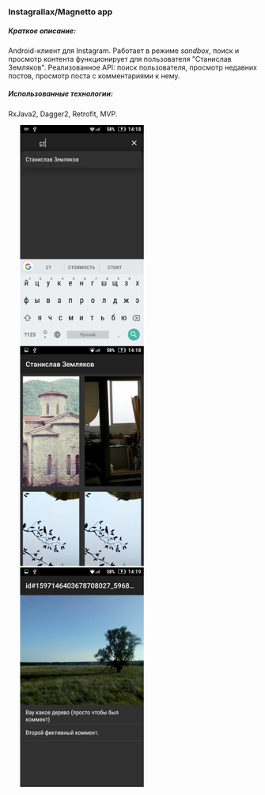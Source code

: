 ### Instagrallax/Magnetto app

##### Краткое описание:
Android-клиент для Instagram. Работает в режиме *sandbox*, поиск и просмотр контента функционирует 
для пользователя "Станислав Земляков". Реализованное API: поиск пользователя, просмотр недавних постов,
просмотр поста с комментариями к нему.

##### Использованные технологии:
RxJava2, Dagger2, Retrofit, MVP.

<ul>
<img src="https://github.com/rcd27/instagrallax/blob/master/Screenshot_20170912-141850.png" width="250">
<img src="https://github.com/rcd27/instagrallax/blob/master/Screenshot_20170912-141856.png" width="250">
<img src="https://github.com/rcd27/instagrallax/blob/master/Screenshot_20170912-141919.png" width="250">
</ul>


